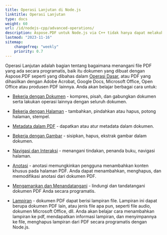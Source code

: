 ```yaml
---
title: Operasi Lanjutan di Node.js 
linktitle: Operasi Lanjutan
type: docs
weight: 60
url: /id/nodejs-cpp/advanced-operations/
description: Aspose.PDF untuk Node.js via C++ tidak hanya dapat melakukan tugas sederhana dan mudah tetapi juga mengatasi tujuan yang lebih kompleks. Periksa bagian selanjutnya untuk pengguna dan pengembang tingkat lanjut.
lastmod: "2023-11-16"
sitemap:
    changefreq: "weekly"
    priority: 0.7
---
```


Operasi Lanjutan adalah bagian tentang bagaimana menangani file PDF yang ada secara programatis, baik itu dokumen yang dibuat dengan Aspose.PDF seperti yang dibahas dalam [Operasi Dasar](/pdf/id/nodejs-cpp/basic-operations/), atau PDF yang dihasilkan dengan Adobe Acrobat, Google Docs, Microsoft Office, Open Office atau produsen PDF lainnya. Anda akan belajar berbagai cara untuk:

- [Bekerja dengan Dokumen](/pdf/id/nodejs-cpp/working-with-documents/) - kompres, pisah, dan gabungkan dokumen serta lakukan operasi lainnya dengan seluruh dokumen.
- [Bekerja dengan Halaman](/pdf/id/nodejs-cpp/working-with-pages/) - tambahkan, pindahkan atau hapus, potong halaman, stempel.

- [Metadata dalam PDF](/pdf/id/nodejs-cpp/pdf-file-metadata/) - dapatkan atau atur metadata dalam dokumen.
- [Bekerja dengan Gambar](/pdf/id/nodejs-cpp/working-with-images/) - sisipkan, hapus, ekstrak gambar dalam dokumen.
- [Navigasi dan Interaksi](/pdf/id/nodejs-cpp/navigation-and-interaction/) - menangani tindakan, penanda buku, navigasi halaman.
- [Anotasi](/pdf/id/nodejs-cpp/annotations/) - anotasi memungkinkan pengguna menambahkan konten khusus pada halaman PDF. Anda dapat menambahkan, menghapus, dan memodifikasi anotasi dari dokumen PDF.
- [Mengamankan dan Menandatangani](/pdf/id/nodejs-cpp/securing-and-signing/) - lindungi dan tandatangani dokumen PDF Anda secara programatis.
- [Lampiran](/pdf/id/nodejs-cpp/attachments/) - dokumen PDF dapat berisi lampiran file. Lampiran ini dapat berupa dokumen PDF lain, atau jenis file apa pun, seperti file audio, dokumen Microsoft Office, dll. Anda akan belajar cara menambahkan lampiran ke pdf, mendapatkan informasi lampiran, dan menyimpannya ke file, menghapus lampiran dari PDF secara programatis dengan Node.js.